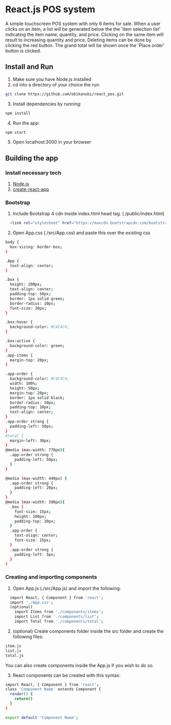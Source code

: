 # React.js POS system

A simple touchscreen POS system with only 6 items for sale. When a user clicks on an item, a list will be generated below the the 'item selection list' indicating the item name, quantity, and price. Clicking on the same item will result to increasing quantity and price. Deleting items can be done by clicking the red button. The grand total will be shown once the 'Place order' button is clicked.

## Install and Run
1. Make sure you have Node.js installed
2. cd into a directory of your choice the run:
```sh
git clone https://github.com/obikanubi/react_pos.git
```
3. Install dependencies by running:
```sh
npm install
```
4. Run the app:
```sh
npm start
```
5. Open localhost:3000 in your browser

## Building the app
### Install necessary tech
1. [Node.js](https://nodejs.org/en/download/)
2. [create-react-app](https://facebook.github.io/react/docs/installation.html)

### Bootstrap
1. Include Bootstrap 4 cdn inside index.html head tag. (./public/index.html)
```sh
  <link rel="stylesheet" href="https://maxcdn.bootstrapcdn.com/bootstrap/4.0.0-beta/css/bootstrap.min.css" integrity="sha384-/Y6pD6FV/Vv2HJnA6t+vslU6fwYXjCFtcEpHbNJ0lyAFsXTsjBbfaDjzALeQsN6M" crossorigin="anonymous">
```
2. Open App.css (./src/App.css) and paste this over the existing css
```sh
body {
  box-sizing: border-box;
}

.App {
  text-align: center;
}

.box {
  height: 200px;
  text-align: center;
  padding-top: 50px;
  border: 1px solid green;
  border-radius: 10px;
  font-size: 30px;
}

.box:hover {
  background-color: #C4C4C4;
}

.box:active {
  background-color: green;
}
.app-items {
  margin-top: 20px;
}

.app-order {
  background-color: #C4C4C4;
  width: 100%;
  height: 50px;
  margin-top: 20px;
  border: 1px solid black;
  border-radius: 10px;
  padding-top: 10px;
  text-align: center;
}
.app-order strong {
  padding-left: 50px;
}
#total {
  margin-left: 30px;
}
@media (max-width: 770px){
  .app-order strong {
    padding-left: 50px;
  }
}

@media (max-width: 440px) {
  .app-order strong {
    padding-left: 20px;
  }
}
@media (max-width: 390px){
  .box {
    font-size: 15px;
    height: 100px;
    padding-top: 20px;
  }
  .app-order {
    text-align: center;
    font-size: 15px;
  }
  .app-order strong {
    padding-left: 5px;
  }
}
```
### Creating and importing components

1. Open App.js (./src/App.js) and import the following:
```sh
  import React, { Component } from 'react';
  import './App.css';
  (optional)
    import Items from './components/items';
    import List from './components/list';
    import Total from './components/total';
```
2. (optional) Create components folder inside the src folder and create the following files:

```sh
item.js
list.js
total.js
```
You can also create components inside the App.js if you wish to do so.

3. React components can be created with this syntax:
```sh
import React, { Component } from 'react';
class 'Component Name' extends Component {
  render() {
    return()
  }
}

export default 'Component Name';
```
